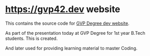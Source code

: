 # https://gvp42.dev website

This contains the source code for [GVP Degree dev website](https://gvp42.dev/).  

As part of the presentation today at GVP Degree for 1st year B.Tech students. This is created.  

And later used for providing learning material to master Coding.  

